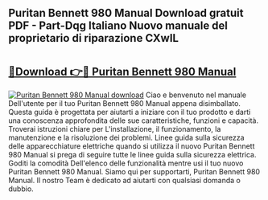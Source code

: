 ## Puritan Bennett 980 Manual Download gratuit PDF - Part-Dqg Italiano Nuovo manuale del proprietario di riparazione CXwIL

# <h2><a href="http://dfcq77m.blite.top/?on=Puritan+Bennett+980+Manual">🔗Download 👉🔴 Puritan Bennett 980 Manual</a></h2>

[![Puritan Bennett 980 Manual download](https://i.imgur.com/lujVjoI.png)](http://dfcq77m.blite.top/?on=Puritan+Bennett+980+Manual)
Ciao e benvenuto nel manuale Dell'utente per il tuo Puritan Bennett 980 Manual appena disimballato. Questa guida è progettata per aiutarti a iniziare con il tuo prodotto e darti una conoscenza approfondita delle sue caratteristiche, funzioni e capacità. Troverai istruzioni chiare per L'installazione, il funzionamento, la manutenzione e la risoluzione dei problemi. Linee guida sulla sicurezza delle apparecchiature elettriche quando si utilizza il nuovo Puritan Bennett 980 Manual si prega di seguire tutte le linee guida sulla sicurezza elettrica. Goditi la comodità Dell'elenco delle funzionalità mentre usi il tuo nuovo Puritan Bennett 980 Manual. Siamo qui per supportarti, Puritan Bennett 980 Manual. Il nostro Team è dedicato ad aiutarti con qualsiasi domanda o dubbio.
